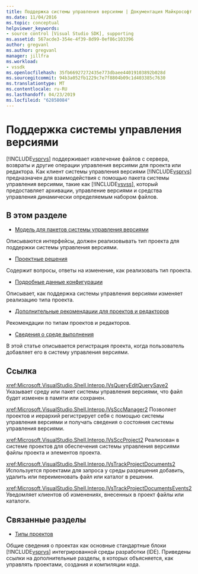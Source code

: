 ```yaml
---
title: Поддержка системы управления версиями | Документация Майкрософт
ms.date: 11/04/2016
ms.topic: conceptual
helpviewer_keywords:
- source control [Visual Studio SDK], supporting
ms.assetid: 567acde3-354e-4f39-8d99-0ef86c103396
author: gregvanl
ms.author: gregvanl
manager: jillfra
ms.workload:
- vssdk
ms.openlocfilehash: 35fb66927272435e773dbaee44019103892b028d
ms.sourcegitcommit: 94b3a052fb1229c7e7f8804b09c1d403385c7630
ms.translationtype: MT
ms.contentlocale: ru-RU
ms.lasthandoff: 04/23/2019
ms.locfileid: "62858084"
---
```

# <a name="supporting-source-control"></a>Поддержка системы управления версиями
[!INCLUDE[vsprvs](../../code-quality/includes/vsprvs_md.md)] поддерживает извлечение файлов с сервера, возвраты и другие операции управления версиями для проекта или редактора. Как клиент системы управления версиями [!INCLUDE[vsprvs](../../code-quality/includes/vsprvs_md.md)] предназначен для взаимодействия с помощью пакета системы управления версиями, такие как [!INCLUDE[vsvss](../../extensibility/includes/vsvss_md.md)], который предоставляет архивации, управление версиями и средства управления динамически определяемым набором файлов.

## <a name="in-this-section"></a>В этом разделе
- [Модель для пакетов системы управления версиями](../../extensibility/internals/model-for-source-control-packages.md)

 Описываются интерфейсы, должен реализовывать тип проекта для поддержки системы управления версиями.

- [Проектные решения](../../extensibility/internals/source-control-design-decisions.md)

 Содержит вопросы, ответы на изменение, как реализовать тип проекта.

- [Подробные данные конфигурации](../../extensibility/internals/source-control-configuration-details.md)

 Описывает, как поддержка системы управления версиями изменяет реализацию типа проекта.

- [Дополнительные рекомендации для проектов и редакторов](../../extensibility/internals/additional-source-control-guidelines-for-projects-and-editors.md)

 Рекомендации по типам проектов и редакторов.

- [Сведения о среде выполнения](../../extensibility/internals/source-control-runtime-details.md)

 В этой статье описывается регистрация проекта, когда пользователь добавляет его в систему управления версиями.

## <a name="reference"></a>Ссылка
 <xref:Microsoft.VisualStudio.Shell.Interop.IVsQueryEditQuerySave2> Указывает среду или пакет системы управления версиями, что файл будет изменен в памяти или сохранен.

 <xref:Microsoft.VisualStudio.Shell.Interop.IVsSccManager2> Позволяет проектов и иерархий регистрирует себя с помощью системы управления версиями и получать сведения о состояния системы управления версиями.

 <xref:Microsoft.VisualStudio.Shell.Interop.IVsSccProject2> Реализован в системе проектов для обеспечения системы управления версиями файлы проекта и элементов проекта.

 <xref:Microsoft.VisualStudio.Shell.Interop.IVsTrackProjectDocuments2> Используется проектами для запроса у среды разрешения добавить, удалить или переименовать файл или каталог в решении.

 <xref:Microsoft.VisualStudio.Shell.Interop.IVsTrackProjectDocumentsEvents2> Уведомляет клиентов об изменениях, внесенных в проект файлы или каталоги.

## <a name="related-sections"></a>Связанные разделы
- [Типы проектов](../../extensibility/internals/project-types.md)

 Общие сведения о проектах как основные стандартные блоки [!INCLUDE[vsprvs](../../code-quality/includes/vsprvs_md.md)] интегрированной среды разработки (IDE). Приведены ссылки на дополнительные разделы, в которых объясняется, как управлять проектами, создания и компиляции кода.